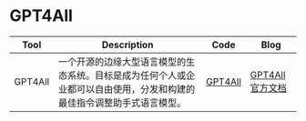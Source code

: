 # GPT4All

| Tool | Description | Code | Blog |
| --- | --- | --- |--- |
| GPT4All | 一个开源的边缘大型语言模型的生态系统。目标是成为任何个人或企业都可以自由使用，分发和构建的最佳指令调整助手式语言模型。 | [GPT4All](https://github.com/nomic-ai/gpt4all) | [GPT4All官方文档](https://docs.gpt4all.io/index.html)  |